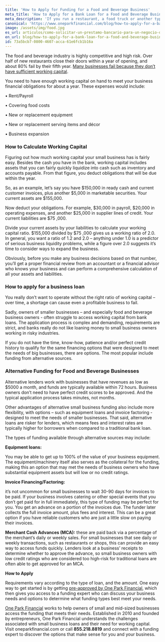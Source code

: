 ```yaml
---
title: 'How to Apply for Funding for a Food and Beverage Business'
meta_title: 'How to Apply for a Bank Loan for a Food and Beverage Business'
meta_description: 'If you run a restaurant, a food truck or another type of food and beverage business, you should know that the best way to obtain funding is thorugh a Merchant Cash Advances (MCAs).'
canonical: 'https://www.oneparkfinancial.com/blog/how-to-apply-for-a-bank-loan-for-a-food-and-beverage-business'
image: /assets/img/food.jpg
es_url: articulos/como-solicitar-un-prestamo-bancario-para-un-negocio-de-alimentos-y-bebidas
en_url: blog/how-to-apply-for-a-bank-loan-for-a-food-and-beverage-business
id: 73a5bcb7-0800-4607-acca-61e6fcb1b16a
---
```

The food and beverage industry is highly competitive and high risk. Over half of new restaurants close their doors within a year of opening, and about 80% fail by their fifth year. [Many businesses fail because they don’t have sufficient working capital](https://www.oneparkfinancial.com/blog/dont-wait-need-cash-apply-capital). 

You need to have enough working capital on hand to meet your business financial obligations for about a year. These expenses would include:

•	Rent/Payroll

•	Covering food costs

•	New or replacement equipment

•	New or replacement serving items and décor 

•	Business expansion

### How to Calculate Working Capital

Figuring out how much working capital your small business has is fairly easy. Besides the cash you have in the bank, working capital includes assets that you can fairly quickly liquidize into cash such as inventory and accounts payable. From that figure, you deduct obligations that will be due within the year.  

So, as an example, let’s say you have $150,000 in ready cash and current customer invoices, plus another $5,000 in marketable securities. Your current assets are $155,000.

Now deduct your obligations. For example, $30,000 in payroll, $20,000 in operating expenses, and another $25,000 in supplier lines of credit. Your current liabilities are $75 ,000. 

Divide your current assets by your liabilities to calculate your working capital ratio. $155,000 divided by  $75 ,000 gives us a working ratio of 2.0. In general, you want a ratio of 1.2 and 2.0 – anything under 1.0 is a predictor of serious business liquidity problems, while a figure over 2.0 suggests it’s time to consider ways to expand the business.  

Obviously, before you make any business decisions based on that number, you’ll get a proper financial review from an accountant or a financial advisor who knows your business and can perform a comprehensive calculation of all your assets and liabilities.

### How to apply for a business loan

You really don’t want to operate without the right ratio of working capital – over time, a shortage can cause even a profitable business to fail. 

Sadly, owners of smaller businesses – and especially food and beverage business owners - often struggle to access working capital from bank loans. The application process is complex and demanding, requirements are strict, and banks really do not like loaning money to small business owners working in risky industries. 

If you do not have the time, know-how, patience and/or perfect credit history to qualify for the same financing options that were designed to meet the needs of big businesses, there are options. The most popular include funding from alternative sources.

### Alternative Funding for Food and Beverage Businesses

Alternative lenders work with businesses that have revenues as low as $5000 a month, and funds are typically available within 72 hours. Business owners don’t need to have perfect credit scores to be approved. And the typical application process takes minutes, not months. 

Other advantages of alternative small business funding also include more flexibility, with options – such as equipment loans and invoice factoring - designed to meet the needs of smaller businesses. That said, alternative loans are risker for lenders, which means fees and interest rates are typically higher for borrowers when compared to a traditional bank loan. 

The types of funding available through alternative sources may include:

**Equipment loans:** 

 You may be able to get up to 100% of the value of your business equipment.   The equipment/machinery itself also serves as the collateral for the funding, making this an option that may met the needs of business owners who have substantial equipment assets but will low or no credit ratings.
 
**Invoice Financing/Factoring:**

it’s not uncommon for small businesses to wait 30-90 days for invoices to be paid. If your business involves catering or other special events that you don’t get paid for in full immediately, this type of funding may be perfect for you. You get an advance on a portion of the invoices due. The funder later collects the full invoice amount, plus fees and interest. This can be a great option if you have reliable customers who are just a little slow on paying their invoices.

**Merchant Cash Advances (MCA):**
these are paid back via a percentage of the merchant’s daily or weekly sales. For small businesses that see daily or weekly transactions, such as restaurants or shops, this can provide an easy way to access funds quickly. Lenders look at a business’ receipts to determine whether to approve the advance, so small business owners with low credit ratings who are considered too high-risk for traditional loans are often able to get approved for an MCA. 

**How to Apply**

Requirements vary according to the type of loan, and the amount. One easy way to get started is by getting [pre-approved by One Park Financial](https://www.oneparkfinancial.com/pre-qualification), which then gives you access to a funding expert who can discuss your business needs and options to determine what funding types best meet your needs.

[One Park Financial](https://www.oneparkfinancial.com/) works to help owners of small and mid-sized businesses access the funding that meets their needs. Established in 2010 and founded by entrepreneurs, One Park Financial understands the challenges associated with small business loans and their need for working capital. Visit oneparkfinancial.com or call **855.218.8819** and connect with a funding expert to discover the options that make sense for you and your business.